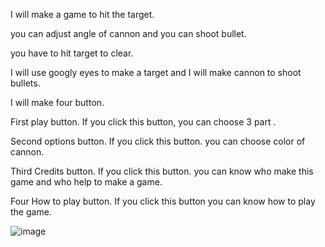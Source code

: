 I will make a game to hit the target.

you can adjust angle of cannon and you can shoot bullet. 

 you have to hit target to clear. 
 
I will use googly eyes to make a target and I will make cannon to shoot bullets.

I will make four button. 

First play button. If you click this button, you can choose 3 part .

Second options button. If you click this button. you can choose color of cannon.

Third Credits button. If you click this button. you can know who make this game and who help to make a game.

Four How to play button. If you click this button you can know how to play the game.

![image](https://user-images.githubusercontent.com/65002076/87440361-d73a3c00-c62c-11ea-87c7-77060757a428.png)
